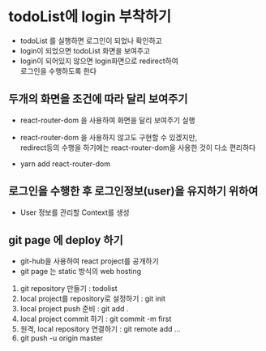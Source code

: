 # todoList에 login 부착하기

- todoList 를 실행하면 로그인이 되었나 확인하고
- login이 되었으면 todoList 화면을 보여주고
- login이 되어있지 않으면 login화면으로 redirect하여  
  로그인을 수행하도록 한다

## 두개의 화면을 조건에 따라 달리 보여주기

- react-router-dom 을 사용하여 화면을 달리 보여주기 실행
- react-router-dom 을 사용하지 않고도 구현할 수 있겠지만,  
  redirect등의 수행을 하기에는 react-router-dom을 사용한 것이 다소 편리하다

- yarn add react-router-dom

## 로그인을 수행한 후 로그인정보(user)을 유지하기 위하여

- User 정보를 관리할 Context를 생성

## git page 에 deploy 하기

- git-hub을 사용하여 react project를 공개하기
- git page 는 static 방식의 web hosting

1. git repository 만들기 : todolist
2. local project를 repository로 설정하기 : git init
3. local project push 준비 : git add .
4. local project commit 하기 : git commit -m first
5. 원격, local repository 연결하기 : git remote add ...
6. git push -u origin master
